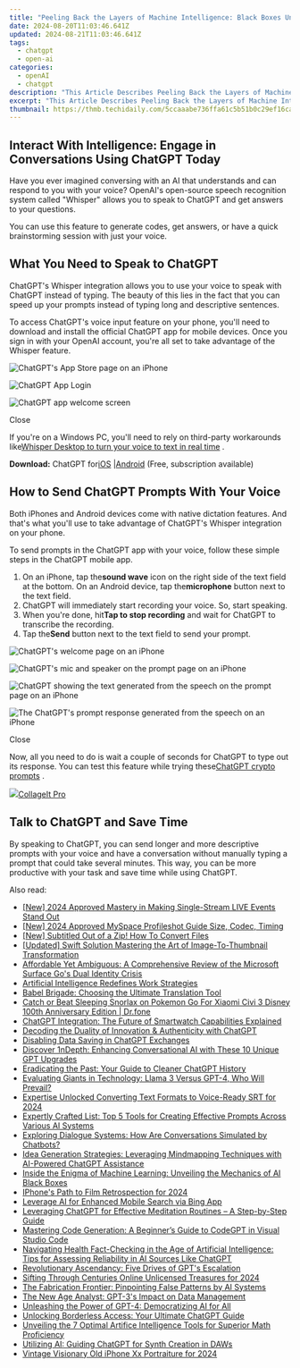 ```yaml
---
title: "Peeling Back the Layers of Machine Intelligence: Black Boxes Uncovered"
date: 2024-08-20T11:03:46.641Z
updated: 2024-08-21T11:03:46.641Z
tags:
  - chatgpt
  - open-ai
categories:
  - openAI
  - chatgpt
description: "This Article Describes Peeling Back the Layers of Machine Intelligence: Black Boxes Uncovered"
excerpt: "This Article Describes Peeling Back the Layers of Machine Intelligence: Black Boxes Uncovered"
thumbnail: https://thmb.techidaily.com/5ccaaabe736ffa61c5b51b0c29ef16cab934fcf393b5c97e5b701ae15078e141.jpg
---
```


## Interact With Intelligence: Engage in Conversations Using ChatGPT Today

 Have you ever imagined conversing with an AI that understands and can respond to you with your voice? OpenAI's open-source speech recognition system called "Whisper" allows you to speak to ChatGPT and get answers to your questions.

 You can use this feature to generate codes, get answers, or have a quick brainstorming session with just your voice.

## What You Need to Speak to ChatGPT

 ChatGPT's Whisper integration allows you to use your voice to speak with ChatGPT instead of typing. The beauty of this lies in the fact that you can speed up your prompts instead of typing long and descriptive sentences.

 To access ChatGPT's voice input feature on your phone, you'll need to download and install the official ChatGPT app for mobile devices. Once you sign in with your OpenAI account, you're all set to take advantage of the Whisper feature.

![ChatGPT's App Store page on an iPhone](https://static1.makeuseofimages.com/wordpress/wp-content/uploads/2023/08/chatgpt-s-app-store-page-on-an-iphone.jpg)

![ChatGPT App Login](https://static1.makeuseofimages.com/wordpress/wp-content/uploads/2023/05/chatgpt-app-login.jpg)

![ChatGPT app welcome screen](https://static1.makeuseofimages.com/wordpress/wp-content/uploads/2023/05/chatgpt-app-welcome-screen.jpg)

Close

 If you're on a Windows PC, you'll need to rely on third-party workarounds like[Whisper Desktop to turn your voice to text in real time](https://www.makeuseof.com/windows-whisper-desktop-guide/) .

**Download:** ChatGPT for[iOS](http://apps.apple.com/app/openai-chatgpt/id6448311069) |[Android](https://www.anrdoezrs.net/links/7251228/type/dlg/sid/UUmuoUeUpU2029654/https://play.google.com/store/apps/details?id=com.openai.chatgpt&hl=en&gl=US) (Free, subscription available)

## How to Send ChatGPT Prompts With Your Voice

 Both iPhones and Android devices come with native dictation features. And that's what you'll use to take advantage of ChatGPT's Whisper integration on your phone.

 To send prompts in the ChatGPT app with your voice, follow these simple steps in the ChatGPT mobile app.

1. On an iPhone, tap the**sound wave** icon on the right side of the text field at the bottom. On an Android device, tap the**microphone** button next to the text field.
2. ChatGPT will immediately start recording your voice. So, start speaking.
3. When you're done, hit**Tap to stop recording** and wait for ChatGPT to transcribe the recording.
4. Tap the**Send** button next to the text field to send your prompt.

![ChatGPT's welcome page on an iPhone](https://static1.makeuseofimages.com/wordpress/wp-content/uploads/2023/09/img_4309.jpg)

![ChatGPT's mic and speaker on the prompt page on an iPhone](https://static1.makeuseofimages.com/wordpress/wp-content/uploads/2023/09/img_4311.jpg)

![ChatGPT showing the text generated from the speech on the prompt page on an iPhone](https://static1.makeuseofimages.com/wordpress/wp-content/uploads/2023/09/img_4313.jpg)

![The ChatGPT's prompt response generated from the speech on an iPhone](https://static1.makeuseofimages.com/wordpress/wp-content/uploads/2023/09/img_4314.jpg)

Close

 Now, all you need to do is wait a couple of seconds for ChatGPT to type out its response. You can test this feature while trying these[ChatGPT crypto prompts](https://www.makeuseof.com/the-best-chatgpt-crypto-prompts/) .

<!-- affiliate ads begin -->
<a href="https://secure.2checkout.com/order/checkout.php?PRODS=4530091&QTY=1&AFFILIATE=108875&CART=1"><img src="https://www.pearlmountainsoft.com/n_img/product/cit_win/banScrn.jpg" border="0">CollageIt Pro</a>
<!-- affiliate ads end -->
## Talk to ChatGPT and Save Time

 By speaking to ChatGPT, you can send longer and more descriptive prompts with your voice and have a conversation without manually typing a prompt that could take several minutes. This way, you can be more productive with your task and save time while using ChatGPT.


<ins class="adsbygoogle"
     style="display:block"
     data-ad-format="autorelaxed"
     data-ad-client="ca-pub-7571918770474297"
     data-ad-slot="1223367746"></ins>



<ins class="adsbygoogle"
     style="display:block"
     data-ad-client="ca-pub-7571918770474297"
     data-ad-slot="8358498916"
     data-ad-format="auto"
     data-full-width-responsive="true"></ins>

<span class="atpl-alsoreadstyle">Also read:</span>
<div><ul>
<li><a href="https://fox-blue.techidaily.com/new-2024-approved-mastery-in-making-single-stream-live-events-stand-out/"><u>[New] 2024 Approved  Mastery in Making Single-Stream LIVE Events Stand Out</u></a></li>
<li><a href="https://facebook-video-content.techidaily.com/new-2024-approved-myspace-profileshot-guide-size-codec-timing/"><u>[New] 2024 Approved  MySpace Profileshot Guide  Size, Codec, Timing</u></a></li>
<li><a href="https://some-approaches.techidaily.com/new-subtitled-out-of-a-zip-how-to-convert-files/"><u>[New] Subtitled Out of a Zip! How To Convert Files</u></a></li>
<li><a href="https://eaxpv-info.techidaily.com/updated-swift-solution-mastering-the-art-of-image-to-thumbnail-transformation/"><u>[Updated] Swift Solution  Mastering the Art of Image-To-Thumbnail Transformation</u></a></li>
<li><a href="https://buynow-tips.techidaily.com/affordable-yet-ambiguous-a-comprehensive-review-of-the-microsoft-surface-gos-dual-identity-crisis/"><u>Affordable Yet Ambiguous: A Comprehensive Review of the Microsoft Surface Go's Dual Identity Crisis</u></a></li>
<li><a href="https://tech-hub.techidaily.com/artificial-intelligence-redefines-work-strategies/"><u>Artificial Intelligence Redefines Work Strategies</u></a></li>
<li><a href="https://tech-hub.techidaily.com/babel-brigade-choosing-the-ultimate-translation-tool/"><u>Babel Brigade: Choosing the Ultimate Translation Tool</u></a></li>
<li><a href="https://android-pokemon-go.techidaily.com/catch-or-beat-sleeping-snorlax-on-pokemon-go-for-xiaomi-civi-3-disney-100th-anniversary-edition-drfone-by-drfone-virtual-android/"><u>Catch or Beat Sleeping Snorlax on Pokemon Go For Xiaomi Civi 3 Disney 100th Anniversary Edition | Dr.fone</u></a></li>
<li><a href="https://tech-hub.techidaily.com/chatgpt-integration-the-future-of-smartwatch-capabilities-explained/"><u>ChatGPT Integration: The Future of Smartwatch Capabilities Explained</u></a></li>
<li><a href="https://tech-hub.techidaily.com/decoding-the-duality-of-innovation-and-authenticity-with-chatgpt/"><u>Decoding the Duality of Innovation & Authenticity with ChatGPT</u></a></li>
<li><a href="https://tech-hub.techidaily.com/disabling-data-saving-in-chatgpt-exchanges/"><u>Disabling Data Saving in ChatGPT Exchanges</u></a></li>
<li><a href="https://tech-hub.techidaily.com/discover-1ndepth-enhancing-conversational-ai-with-these-10-unique-gpt-upgrades/"><u>Discover 1nDepth: Enhancing Conversational AI with These 10 Unique GPT Upgrades</u></a></li>
<li><a href="https://tech-hub.techidaily.com/eradicating-the-past-your-guide-to-cleaner-chatgpt-history/"><u>Eradicating the Past: Your Guide to Cleaner ChatGPT History</u></a></li>
<li><a href="https://tech-hub.techidaily.com/evaluating-giants-in-technology-llama-3-versus-gpt-4-who-will-prevail/"><u>Evaluating Giants in Technology: Llama 3 Versus GPT-4, Who Will Prevail?</u></a></li>
<li><a href="https://some-techniques.techidaily.com/expertise-unlocked-converting-text-formats-to-voice-ready-srt-for-2024/"><u>Expertise Unlocked  Converting Text Formats to Voice-Ready SRT for 2024</u></a></li>
<li><a href="https://tech-hub.techidaily.com/expertly-crafted-list-top-5-tools-for-creating-effective-prompts-across-various-ai-systems/"><u>Expertly Crafted List: Top 5 Tools for Creating Effective Prompts Across Various AI Systems</u></a></li>
<li><a href="https://tech-hub.techidaily.com/exploring-dialogue-systems-how-are-conversations-simulated-by-chatbots/"><u>Exploring Dialogue Systems: How Are Conversations Simulated by Chatbots?</u></a></li>
<li><a href="https://tech-hub.techidaily.com/idea-generation-strategies-leveraging-mindmapping-techniques-with-ai-powered-chatgpt-assistance/"><u>Idea Generation Strategies: Leveraging Mindmapping Techniques with AI-Powered ChatGPT Assistance</u></a></li>
<li><a href="https://tech-hub.techidaily.com/inside-the-enigma-of-machine-learning-unveiling-the-mechanics-of-ai-black-boxes/"><u>Inside the Enigma of Machine Learning: Unveiling the Mechanics of AI Black Boxes</u></a></li>
<li><a href="https://extra-support.techidaily.com/iphones-path-to-film-retrospection-for-2024/"><u>IPhone's Path to Film Retrospection for 2024</u></a></li>
<li><a href="https://tech-hub.techidaily.com/leverage-ai-for-enhanced-mobile-search-via-bing-app/"><u>Leverage AI for Enhanced Mobile Search via Bing App</u></a></li>
<li><a href="https://tech-hub.techidaily.com/leveraging-chatgpt-for-effective-meditation-routines-a-step-by-step-guide/"><u>Leveraging ChatGPT for Effective Meditation Routines – A Step-by-Step Guide</u></a></li>
<li><a href="https://tech-hub.techidaily.com/mastering-code-generation-a-beginners-guide-to-codegpt-in-visual-studio-code/"><u>Mastering Code Generation: A Beginner’s Guide to CodeGPT in Visual Studio Code</u></a></li>
<li><a href="https://tech-hub.techidaily.com/navigating-health-fact-checking-in-the-age-of-artificial-intelligence-tips-for-assessing-reliability-in-ai-sources-like-chatgpt/"><u>Navigating Health Fact-Checking in the Age of Artificial Intelligence: Tips for Assessing Reliability in AI Sources Like ChatGPT</u></a></li>
<li><a href="https://tech-hub.techidaily.com/revolutionary-ascendancy-five-drives-of-gpts-escalation/"><u>Revolutionary Ascendancy: Five Drives of GPT's Escalation</u></a></li>
<li><a href="https://extra-guidance.techidaily.com/sifting-through-centuries-online-unlicensed-treasures-for-2024/"><u>Sifting Through Centuries  Online Unlicensed Treasures for 2024</u></a></li>
<li><a href="https://tech-hub.techidaily.com/the-fabrication-frontier-pinpointing-false-patterns-by-ai-systems/"><u>The Fabrication Frontier: Pinpointing False Patterns by AI Systems</u></a></li>
<li><a href="https://tech-hub.techidaily.com/the-new-age-analyst-gpt-3s-impact-on-data-management/"><u>The New Age Analyst: GPT-3's Impact on Data Management</u></a></li>
<li><a href="https://tech-hub.techidaily.com/unleashing-the-power-of-gpt-4-democratizing-ai-for-all/"><u>Unleashing the Power of GPT-4: Democratizing AI for All</u></a></li>
<li><a href="https://tech-hub.techidaily.com/unlocking-borderless-access-your-ultimate-chatgpt-guide/"><u>Unlocking Borderless Access: Your Ultimate ChatGPT Guide</u></a></li>
<li><a href="https://tech-hub.techidaily.com/unveiling-the-7-optimal-artifice-intelligence-tools-for-superior-math-proficiency/"><u>Unveiling the 7 Optimal Artifice Intelligence Tools for Superior Math Proficiency</u></a></li>
<li><a href="https://tech-hub.techidaily.com/utilizing-ai-guiding-chatgpt-for-synth-creation-in-daws/"><u>Utilizing AI: Guiding ChatGPT for Synth Creation in DAWs</u></a></li>
<li><a href="https://vp-tips.techidaily.com/vintage-visionary-old-iphone-xx-portraiture-for-2024/"><u>Vintage Visionary  Old iPhone Xx Portraiture for 2024</u></a></li>
</ul></div>
